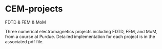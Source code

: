 # CEM-projects
FDTD &amp; FEM &amp; MoM

Three numerical electromagnetics projects including FDTD, FEM, and MoM, from a course at Purdue. Detailed implementation for each project is in the associated pdf file.
